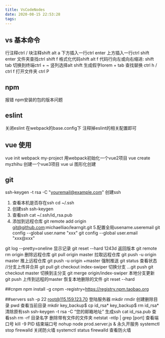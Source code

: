 ```yaml
---
title: VsCodeNodes
date: 2020-08-15 22:53:28
tags:
---
```

## vs 基本命令
行注释ctrl /
块注释shift alt a 
下方插入一行ctrl enter 
上方插入一行ctrl shift enter 
文件夹查找ctrl shift f 
格式化代码shift alt f 
代码行向左或向右缩进:   shift tab
切换到终端ctrl + ~ 
竖列选择alt shift 
生成假字lorem + tab 
查找替换 ctrl h  / ctrl f
打开文件夹 ctrl P
## npm
报错 npm安装的包的版本问题
## eslint
关闭eslint 在webpack的base.config下 注释掉eslint的相关配置即可
## vue 使用
vue init webpack my-project 用webpack初始化一个vue2项目
vue create myzhihu 创建一个vue3项目
vue ui 图形化创建
## git
ssh-keygen -t rsa -C "youremail@example.com" 创建ssh
1. 查看本机是否存在ssh cd ~/.ssh
2. 创建ssh ssh-keygen
3. 查看ssh cat ~/.ssh/id_rsa.pub
4. 添加到远程仓库 git remote add origin git@github.com:michaelliao/learngit.git
5.配置全局usename.useremail git config --global user.name "xxx" git config --global user.email "xxx@xxx"

git log --pretty=oneline 显示记录
git reset --hard 1243d 返回版本
git remote rm origin 删除远程仓库
git pull origin master 拉取远程仓库
git push -u origin master 推上远程仓库
git push -u origin +master 强制推送
git status 查看状态
//分支上传并合并
git pull
git checkout index-swiper 切换分支
...git push
git checkout master 切换到主分支
git merge origin/index-swiper 本地分支更新
git push 上传到远程的master
恢复本地删除的文件 git reset --hard

##cnpm
npm install -g cnpm -registry=https://registry.npm.taobao.org

##servers
ssh -p 22 root@115.159.123.70 登陆服务器
mkdir rmdir 创建删除目录
pwd 查看当前目录
mkdir key_backup$ cp id_rsa* key_backup$ rm id_rsa* 清除原有ssh
ssh-keygen -t rsa -C “您的邮箱地址” 生成ssh
cat id_rsa.pub 查看ssh
rm -rf 目录名字 删除带有文件的文件夹
netstat -ntlp | grep [port] 查看端口号
kill -9 PID 结束端口号
nohup node prod.server.js & 永久开服务
systemctl stop firewalld    关闭防火墙
systemctl status firewalld 查看防火墙

